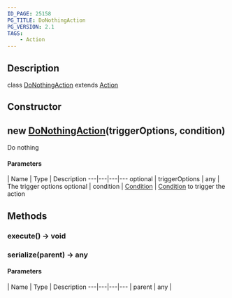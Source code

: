 ```yaml
---
ID_PAGE: 25158
PG_TITLE: DoNothingAction
PG_VERSION: 2.1
TAGS:
    - Action
---
```

## Description

class [DoNothingAction](/classes/2.5/DoNothingAction) extends [Action](/classes/2.5/Action)



## Constructor

## new [DoNothingAction](/classes/2.5/DoNothingAction)(triggerOptions, condition)

Do nothing

#### Parameters
 | Name | Type | Description
---|---|---|---
optional | triggerOptions | any |     The trigger options
optional | condition | [Condition](/classes/2.5/Condition) |     [Condition](/classes/2.5/Condition) to trigger the action
## Methods

### execute() &rarr; void


### serialize(parent) &rarr; any



#### Parameters
 | Name | Type | Description
---|---|---|---
 | parent | any |  

